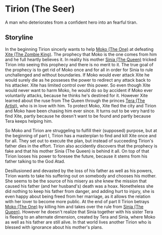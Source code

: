 Tirion (The Seer)
=================

A man who deteriorates from a confident hero into an fearful tiran.


Storyline
---------

In the beginning Tirion sincerly wants to help [Moko (The One)](moko.md) at defeating [Xite (The Zombie King)](xite.md).
The prophecy that Moko is the one comes from him and he full heartly believes it.
In reality his mother [Sinia (The Queen)](sinia.md) tricked Tirion into seeing this prophecy and there is no merit to it.
The true goal of the prophecy is to get rid of Moko once and for all in order for Sinia to rule unchallenged and without boundaries.
If Moko would ever attack Xite he would surely die as he posseses the power to redirect any attack back to his attacker.
Xite has limited control over this power.
So even though Xite would never want to harm Moko, he would do so by accident if Moko ever voluntarily attacks, because he thinks he's destined for it.
However Xite learned about the ruse from The Queen through the princes [Tera (The Artist)](tera.md), who is in love with him.
To protect Moko, Xite fled the city and Tirion and Moko have been chasing him ever since.
It turns out to be very hard to find Xite, partly because he doesn't want to be found and partly because Tera keeps helping him.

So Moko and Tirion are struggeling to fulfill their (supposed) purpose, 
but at the beginning of part I, Tirion has a masterplan to find and kill Xite once and for all.
They set out to execute the plan, but instead of succeeding Tirion's father dies in the effort.
Tirion also accidently discovers that the prophecy is fake and that his mother Sinia (The Queen) is behind it all.
On top of that Tirion looses his power to foresee the future, because it stems from his father talking to the God Atad.

Desillusioned and devasted by the loss of his father as well as his powers, Tirion wants to take his suffering out on somebody and chooses his mother. 
She seems to be the source of his misery as she knew the mission that caused his father (and her husband's) death was a hoax.
Nonetheless she did nothing to keep his father from danger, and adding hurt to injury, 
she is even happy about being freed from her marriage, as it allows the relation with her lover to become more public.
At the end of part II Tirion betrays [Moko (The One)](moko.md) by killing him and takes over the rule from [Sinia (The Queen)](sinia.md). 
However he doesn't realize that Sinia together with his sister Tera is fleeing to an alternate dimension, created by Tera and Sinia,
where Moko as well as his father are still alive.
In that world lives another Tirion who is blessed with ignorance about his mother's plans.
